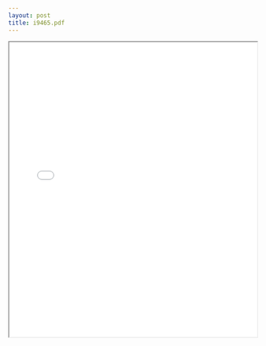 ```yaml
---
layout: post
title: i9465.pdf
---
```


<div class="pdf-container">
<iframe src="/ea/assets/pdfs/i9465.pdf" height="600" width="100%" allowFullScreen="true"></iframe>
</div>


